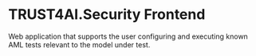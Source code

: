 # TRUST4AI.Security Frontend

Web application that supports the user configuring and executing known AML tests relevant to the model under test. 
